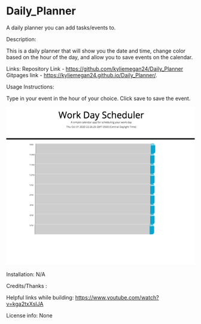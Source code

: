 # Daily_Planner
A daily planner you can add tasks/events to.

Description:

This is a daily planner that will show you the date and time, change color based on the hour of the day, and allow you to save events on the calendar.

Links: 
Repository Link - https://github.com/kyliemegan24/Daily_Planner
Gitpages link - https://kyliemegan24.github.io/Daily_Planner/.

Usage Instructions:

Type in your event in the hour of your choice. Click save to save the event.

<img src="dailyplanner.png">

Installation: N/A

Credits/Thanks :

Helpful links while building:
https://www.youtube.com/watch?v=kga2txXsIJA


License info: None
